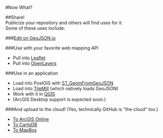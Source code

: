 #Now What?  
  
##Share!  
Publicize your repository and others will find uses for it.  
Some of these uses include:  
  
###[Edit on GeoJSON.io](https://github.com/mapbox/geojson.io)  
  
###Use with your favorite web mapping API  
* Pull into [Leaflet](http://leafletjs.com/examples/geojson.html)  
* Pull into [OpenLayers](http://openlayers.org/en/master/examples/geojson.html)  
  
###Use in an application  
* Load into PostGIS with [ST_GeomFromGeoJSON](http://www.postgis.org/docs/ST_GeomFromGeoJSON.html)  
* Load into [TileMill](https://www.mapbox.com/tilemill/) (which natively loads GeoJSON)    
* Work with it in [QGIS](http://gis.stackexchange.com/questions/30427/open-a-geojson-file-with-qgis)  
* (ArcGIS Desktop support is expected soon.)
  
###And upload to the cloud!
(Yes, technically GitHub is "the cloud" too.)  
* [To ArcGIS Online](http://doc.arcgis.com/en/arcgis-online/share-maps/publish-features.htm)  
* [To CartoDB](http://blog.cartodb.com/github-geojson-and-cartodb/)  
* [To MapBox](https://www.mapbox.com/mapbox.js/example/v1.0.0/load-geojson/)  
